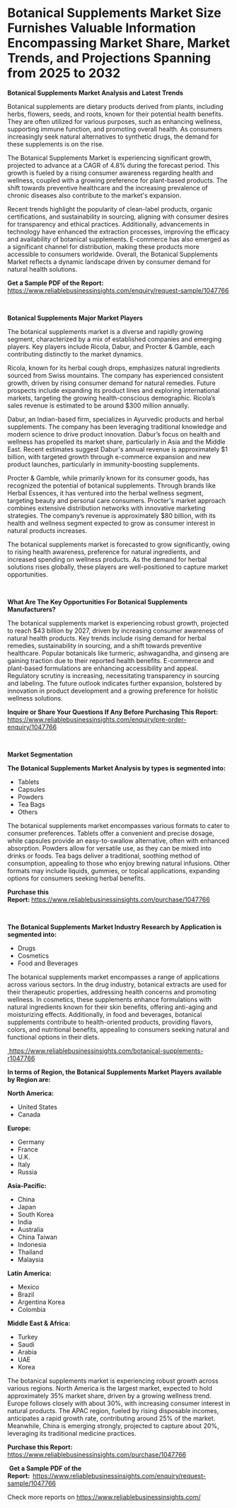 <p><h1>Botanical Supplements Market Size Furnishes Valuable Information Encompassing Market Share, Market Trends, and Projections Spanning from 2025 to 2032</h1></p><p><strong>Botanical Supplements Market Analysis and Latest Trends</strong></p>
<p><p>Botanical supplements are dietary products derived from plants, including herbs, flowers, seeds, and roots, known for their potential health benefits. They are often utilized for various purposes, such as enhancing wellness, supporting immune function, and promoting overall health. As consumers increasingly seek natural alternatives to synthetic drugs, the demand for these supplements is on the rise.</p><p>The Botanical Supplements Market is experiencing significant growth, projected to advance at a CAGR of 4.8% during the forecast period. This growth is fueled by a rising consumer awareness regarding health and wellness, coupled with a growing preference for plant-based products. The shift towards preventive healthcare and the increasing prevalence of chronic diseases also contribute to the market's expansion.</p><p>Recent trends highlight the popularity of clean-label products, organic certifications, and sustainability in sourcing, aligning with consumer desires for transparency and ethical practices. Additionally, advancements in technology have enhanced the extraction processes, improving the efficacy and availability of botanical supplements. E-commerce has also emerged as a significant channel for distribution, making these products more accessible to consumers worldwide. Overall, the Botanical Supplements Market reflects a dynamic landscape driven by consumer demand for natural health solutions.</p></p>
<p><strong>Get a Sample PDF of the Report:&nbsp;</strong> <a href="https://www.reliablebusinessinsights.com/enquiry/request-sample/1047766?utm_campaign=1720&utm_medium=2&utm_source=Github&utm_content=ia&utm_term=14022025&utm_id=botanical-supplements">https://www.reliablebusinessinsights.com/enquiry/request-sample/1047766</a></p>
<p>&nbsp;</p>
<p><strong>Botanical Supplements Major Market Players</strong></p>
<p><p>The botanical supplements market is a diverse and rapidly growing segment, characterized by a mix of established companies and emerging players. Key players include Ricola, Dabur, and Procter & Gamble, each contributing distinctly to the market dynamics.</p><p>Ricola, known for its herbal cough drops, emphasizes natural ingredients sourced from Swiss mountains. The company has experienced consistent growth, driven by rising consumer demand for natural remedies. Future prospects include expanding its product lines and exploring international markets, targeting the growing health-conscious demographic. Ricola’s sales revenue is estimated to be around $300 million annually.</p><p>Dabur, an Indian-based firm, specializes in Ayurvedic products and herbal supplements. The company has been leveraging traditional knowledge and modern science to drive product innovation. Dabur’s focus on health and wellness has propelled its market share, particularly in Asia and the Middle East. Recent estimates suggest Dabur's annual revenue is approximately $1 billion, with targeted growth through e-commerce expansion and new product launches, particularly in immunity-boosting supplements.</p><p>Procter & Gamble, while primarily known for its consumer goods, has recognized the potential of botanical supplements. Through brands like Herbal Essences, it has ventured into the herbal wellness segment, targeting beauty and personal care consumers. Procter's market approach combines extensive distribution networks with innovative marketing strategies. The company’s revenue is approximately $80 billion, with its health and wellness segment expected to grow as consumer interest in natural products increases.</p><p>The botanical supplements market is forecasted to grow significantly, owing to rising health awareness, preference for natural ingredients, and increased spending on wellness products. As the demand for herbal solutions rises globally, these players are well-positioned to capture market opportunities.</p></p>
<p>&nbsp;</p>
<p><strong>What Are The Key Opportunities For Botanical Supplements Manufacturers?</strong></p>
<p><p>The botanical supplements market is experiencing robust growth, projected to reach $43 billion by 2027, driven by increasing consumer awareness of natural health products. Key trends include rising demand for herbal remedies, sustainability in sourcing, and a shift towards preventive healthcare. Popular botanicals like turmeric, ashwagandha, and ginseng are gaining traction due to their reported health benefits. E-commerce and plant-based formulations are enhancing accessibility and appeal. Regulatory scrutiny is increasing, necessitating transparency in sourcing and labeling. The future outlook indicates further expansion, bolstered by innovation in product development and a growing preference for holistic wellness solutions.</p></p>
<p><strong>Inquire or Share Your Questions If Any Before Purchasing This Report:</strong> <a href="https://www.reliablebusinessinsights.com/enquiry/pre-order-enquiry/1047766?utm_campaign=1720&utm_medium=2&utm_source=Github&utm_content=ia&utm_term=14022025&utm_id=botanical-supplements">https://www.reliablebusinessinsights.com/enquiry/pre-order-enquiry/1047766</a></p>
<p>&nbsp;</p>
<p><strong>Market Segmentation</strong></p>
<p><strong>The Botanical Supplements Market Analysis by types is segmented into:</strong></p>
<p><ul><li>Tablets</li><li>Capsules</li><li>Powders</li><li>Tea Bags</li><li>Others</li></ul></p>
<p><p>The botanical supplements market encompasses various formats to cater to consumer preferences. Tablets offer a convenient and precise dosage, while capsules provide an easy-to-swallow alternative, often with enhanced absorption. Powders allow for versatile use, as they can be mixed into drinks or foods. Tea bags deliver a traditional, soothing method of consumption, appealing to those who enjoy brewing natural infusions. Other formats may include liquids, gummies, or topical applications, expanding options for consumers seeking herbal benefits.</p></p>
<p><strong>Purchase this Report:&nbsp;</strong><a href="https://www.reliablebusinessinsights.com/purchase/1047766?utm_campaign=1720&utm_medium=2&utm_source=Github&utm_content=ia&utm_term=14022025&utm_id=botanical-supplements">https://www.reliablebusinessinsights.com/purchase/1047766</a></p>
<p>&nbsp;</p>
<p><strong>The Botanical Supplements Market Industry Research by Application is segmented into:</strong></p>
<p><ul><li>Drugs</li><li>Cosmetics</li><li>Food and Beverages</li></ul></p>
<p><p>The botanical supplements market encompasses a range of applications across various sectors. In the drug industry, botanical extracts are used for their therapeutic properties, addressing health concerns and promoting wellness. In cosmetics, these supplements enhance formulations with natural ingredients known for their skin benefits, offering anti-aging and moisturizing effects. Additionally, in food and beverages, botanical supplements contribute to health-oriented products, providing flavors, colors, and nutritional benefits, appealing to consumers seeking natural and functional options in their diets.</p></p>
<p><a href="https://www.reliablebusinessinsights.com/botanical-supplements-r1047766?utm_campaign=1720&utm_medium=2&utm_source=Github&utm_content=ia&utm_term=14022025&utm_id=botanical-supplements">&nbsp;https://www.reliablebusinessinsights.com/botanical-supplements-r1047766</a></p>
<p><strong>In terms of Region, the Botanical Supplements Market Players available by Region are:</strong></p>
<p>
    <p> <strong> North America: </strong>
        <ul>
            <li>United States</li>
            <li>Canada</li>
        </ul>
        </p> 
    <p> <strong> Europe: </strong>
        <ul>
            <li>Germany</li>
            <li>France</li>
            <li>U.K.</li>
            <li>Italy</li>
            <li>Russia</li>
        </ul>
        </p> 
    <p> <strong> Asia-Pacific: </strong>
        <ul>
            <li>China</li>
            <li>Japan</li>
            <li>South Korea</li>
            <li>India</li>
            <li>Australia</li>
            <li>China Taiwan</li>
            <li>Indonesia</li>
            <li>Thailand</li>
            <li>Malaysia</li>
        </ul>
        </p> 
    <p> <strong> Latin America: </strong>
        <ul>
            <li>Mexico</li>
            <li>Brazil</li>
            <li>Argentina Korea</li>
            <li>Colombia</li>
        </ul>
        </p> 
    <p> <strong> Middle East & Africa: </strong>
        <ul>
            <li>Turkey</li>
            <li>Saudi</li>
            <li>Arabia</li>
            <li>UAE</li>
            <li>Korea</li>
        </ul>
    </p>
    </p>
<p><p>The botanical supplements market is experiencing robust growth across various regions. North America is the largest market, expected to hold approximately 35% market share, driven by a growing wellness trend. Europe follows closely with about 30%, with increasing consumer interest in natural products. The APAC region, fueled by rising disposable incomes, anticipates a rapid growth rate, contributing around 25% of the market. Meanwhile, China is emerging strongly, projected to capture about 20%, leveraging its traditional medicine practices.</p></p>
<p><strong>Purchase this Report: </strong><a href="https://www.reliablebusinessinsights.com/purchase/1047766?utm_campaign=1720&utm_medium=2&utm_source=Github&utm_content=ia&utm_term=14022025&utm_id=botanical-supplements">https://www.reliablebusinessinsights.com/purchase/1047766</a></p>
<p>&nbsp;<strong>Get a Sample PDF of the Report:&nbsp;&nbsp;</strong><a href="https://www.reliablebusinessinsights.com/enquiry/request-sample/1047766?utm_campaign=1720&utm_medium=2&utm_source=Github&utm_content=ia&utm_term=14022025&utm_id=botanical-supplements">https://www.reliablebusinessinsights.com/enquiry/request-sample/1047766</a></p>
<p><strong></strong></p>
<p>Check more reports on <a href="https://www.reliablebusinessinsights.com/?utm_campaign=1720&utm_medium=2&utm_source=Github&utm_content=ia&utm_term=14022025&utm_id=botanical-supplements">https://www.reliablebusinessinsights.com/</a></p>